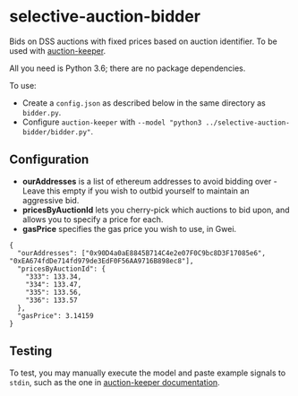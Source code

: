 # selective-auction-bidder
Bids on DSS auctions with fixed prices based on auction identifier.  To be used with 
[auction-keeper](https://github.com/makerdao/auction-keeper/).

All you need is Python 3.6; there are no package dependencies.

To use:
  * Create a `config.json` as described below in the same directory as `bidder.py`.
  * Configure `auction-keeper` with `--model "python3 ../selective-auction-bidder/bidder.py"`.

## Configuration
 * **ourAddresses** is a list of ethereum addresses to avoid bidding over - Leave this empty if you wish to outbid 
 yourself to maintain an aggressive bid.
 * **pricesByAuctionId** lets you cherry-pick which auctions to bid upon, and allows you to specify a price for each.
 * **gasPrice** specifies the gas price you wish to use, in Gwei.
```
{
  "ourAddresses": ["0x90D4a0aE8845B714C4e2e07F0C9bc8D3F17085e6", "0xEA674fdDe714fd979de3EdF0F56AA9716B898ec8"],
  "pricesByAuctionId": {
    "333": 133.34,
    "334": 133.47,
    "335": 133.56,
    "336": 133.57
  },
  "gasPrice": 3.14159
}
```

## Testing
To test, you may manually execute the model and paste example signals to `stdin`, such as the one in 
[auction-keeper documentation](https://github.com/makerdao/auction-keeper/#communicating-with-bidding-models).